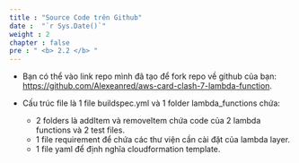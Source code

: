 ```yaml
---
title : "Source Code trên Github"
date :  "`r Sys.Date()`" 
weight : 2 
chapter : false
pre : " <b> 2.2 </b> "
---
```


* Bạn có thể vào link repo mình đã tạo để fork repo về github của bạn: https://github.com/Alexeanred/aws-card-clash-7-lambda-function.

* Cấu trúc file là 1 file buildspec.yml và 1 folder lambda_functions chứa:
  * 2 folders là addItem và removeItem chứa code của 2 lambda functions và 2 test files.
  * 1 file requirement để chứa các thư viện cần cài đặt của lambda layer. 
  * 1 file yaml để định nghĩa cloudformation template.




